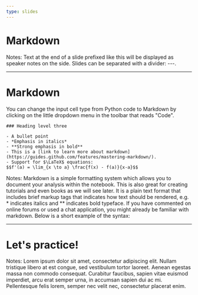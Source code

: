 ```yaml
---
type: slides
---
```


# Markdown

Notes: Text at the end of a slide prefixed like this will be displayed as
speaker notes on the side. Slides can be separated with a divider: ---.

---

# Markdown

You can change the input cell type from Python code to Markdown by clicking on the little dropdown menu in the toolbar that reads "Code".

    

```
### Heading level three

- A bullet point
- *Emphasis in italics*
- **Strong emphasis in bold**
- This is a [link to learn more about markdown](https://guides.github.com/features/mastering-markdown/).
- Support for $\LaTeX$ equations: 
$$f'(a) = \lim_{x \to a} \frac{f(x) - f(a)}{x-a}$$
```
Notes: Markdown is a simple formatting system which allows you to document your analysis within the notebook. This is also great for creating tutorials and even books as we will see later.
It is a plain text format that includes brief markup tags that indicates how text should be rendered, e.g. * indicates italics and ** indicates bold typeface. If you have commented on online forums or used a chat application, you might already be familiar with markdown. Below is a short example of the syntax:


---

# Let's practice!

Notes: Lorem ipsum dolor sit amet, consectetur adipiscing elit. Nullam tristique
libero at est congue, sed vestibulum tortor laoreet. Aenean egestas massa non
commodo consequat. Curabitur faucibus, sapien vitae euismod imperdiet, arcu erat
semper urna, in accumsan sapien dui ac mi. Pellentesque felis lorem, semper nec
velit nec, consectetur placerat enim.
